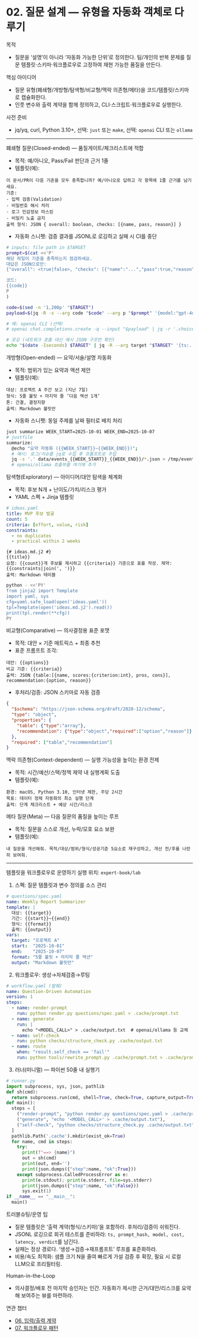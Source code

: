 # 02. 질문 설계 — 유형을 자동화 객체로 다루기

목적
- 질문을 ‘설명’이 아니라 ‘자동화 가능한 단위’로 정의한다. 팀/개인의 반복 문제를 질문 템플릿·스키마·워크플로우로 고정하여 재현 가능한 품질을 만든다.

핵심 아이디어
- 질문 유형(폐쇄형/개방형/탐색형/비교형/맥락 의존형/메타)을 코드/템플릿/스키마로 캡슐화한다.
- 인풋 변수와 출력 계약을 함께 정의하고, CLI·스크립트·워크플로우로 실행한다.

사전 준비
- jq/yq, curl, Python 3.10+, 선택: `just` 또는 `make`, 선택: `openai` CLI 또는 `ollama`

---

폐쇄형 질문(Closed-ended) — 품질게이트/체크리스트에 적합
- 목적: 예/아니오, Pass/Fail 판단과 근거 1줄
- 템플릿(예):
```
이 문서/PR이 다음 기준을 모두 충족합니까? 예/아니오로 답하고 각 항목에 1줄 근거를 남기세요.
기준:
- 입력 검증(Validation)
- 비밀번호 해시 처리
- 로그 민감정보 마스킹
- 비밀키 노출 금지
출력 형식: JSON { overall: boolean, checks: [{name, pass, reason}] }
```
- 자동화 스니펫: 검증 결과를 JSONL로 로깅하고 실패 시 CI를 중단
```bash
# inputs: file path in $TARGET
prompt=$(cat <<'P'
해당 파일이 기준을 충족하는지 점검하세요. 
대답은 JSON으로만:
{"overall": <true|false>, "checks": [{"name":"...","pass":true,"reason":"..."}]}

코드:
{{code}}
P
)

code=$(sed -n '1,200p' "$TARGET")
payload=$(jq -R -s --arg code "$code" --arg p "$prompt" '{model:"gpt-4o-mini",messages:[{role:"user",content:($p|gsub("\\{\\{code\\}\\}"; $code))}] }')

# 예: openai CLI (선택)
# openai chat.completions.create -q --input "$payload" | jq -r '.choices[0].message.content' > out.json

# 로깅 (네트워크 호출 대신 예시 JSON 구조만 확인)
echo "$(date -Iseconds) $TARGET" | jq -R --arg target "$TARGET" '{ts:., target:$target}' >> checks.jsonl
```

개방형(Open-ended) — 요약/서술/설명 자동화
- 목적: 범위가 있는 요약과 액션 제안
- 템플릿(예):
```
대상: 프로젝트 A 주간 보고 (지난 7일)
형식: 5줄 불릿 + 마지막 줄 ‘다음 액션 1개’
톤: 간결, 결정지향
출력: Markdown 불릿만
```
- 자동화 스니펫: 동일 주제를 날짜 필터로 배치 처리
```bash
just summarize WEEK_START=2025-10-01 WEEK_END=2025-10-07
# justfile
summarize:
  @echo "요약 자동화 ({{WEEK_START}}~{{WEEK_END}})";
  # 예시: 로그/이슈를 jq로 수집 후 프롬프트로 주입
  jq -s '.' data/events_{{WEEK_START}}_{{WEEK_END}}/*.json > /tmp/events.json
  # openai/ollama 호출부를 여기에 추가
```

탐색형(Exploratory) — 아이디어/대안 탐색을 체계화
- 목적: 후보 N개 + 난이도/가치/리스크 평가
- YAML 스펙 + Jinja 템플릿
```yaml
# ideas.yaml
title: MVP 후보 발굴
count: 5
criteria: [effort, value, risk]
constraints:
  - no duplicates
  - practical within 2 weeks
```
```jinja
{# ideas.md.j2 #}
{{title}}
요청: {{count}}개 후보를 제시하고 {{criteria}} 기준으로 표를 작성. 제약: {{constraints|join(', ')}}
출력: Markdown 테이블
```
```bash
python - <<'PY'
from jinja2 import Template
import yaml, sys
cfg=yaml.safe_load(open('ideas.yaml'))
tpl=Template(open('ideas.md.j2').read())
print(tpl.render(**cfg))
PY
```

비교형(Comparative) — 의사결정용 표준 포맷
- 목적: 대안 × 기준 매트릭스 + 최종 추천
- 표준 프롬프트 조각:
```
대안: {{options}}
비교 기준: {{criteria}}
출력: JSON {table:[{name, scores:{criterion:int}, pros, cons}], recommendation:{option, reason}}
```
- 후처리/검증: JSON 스키마로 자동 검증
```json
{
  "$schema": "https://json-schema.org/draft/2020-12/schema",
  "type": "object",
  "properties": {
    "table": {"type":"array"},
    "recommendation": {"type":"object","required":["option","reason"]}
  },
  "required": ["table","recommendation"]
}
```

맥락 의존형(Context-dependent) — 실행 가능성을 높이는 환경 전제
- 목적: 시간/예산/스택/정책 제약 내 실행계획 도출
- 템플릿(예):
```
환경: macOS, Python 3.10, 인터넷 제한, 주당 2시간
목표: 데이터 정제 자동화의 최소 실행 단계
출력: 단계 체크리스트 + 예상 시간/리스크
```

메타 질문(Meta) — 다음 질문의 품질을 높이는 루프
- 목적: 질문을 스스로 개선, 누락/모호 요소 보완
- 템플릿(예):
```
내 질문을 개선해줘. 목적/대상/범위/형식/성공기준 5요소로 재구성하고, 개선 전/후를 나란히 보여줘.
```

---

템플릿을 워크플로우로 운영하기
실행 위치: `expert-book/lab`
1) 스펙: 질문 템플릿과 변수 정의를 소스 관리
```yaml
# questions/spec.yaml
name: Weekly Report Summarizer
template: |
  대상: {{target}}
  기간: {{start}}~{{end}}
  형식: {{format}}
  출력: {{output}}
vars:
  target: "프로젝트 A"
  start:  "2025-10-01"
  end:    "2025-10-07"
  format: "5줄 불릿 + 마지막 줄 액션"
  output: "Markdown 불릿만"
```

2) 워크플로우: 생성→자체검증→루팅
```yaml
# workflow.yaml (발췌)
name: Question-Driven Automation
version: 1
steps:
  - name: render-prompt
    run: python render.py questions/spec.yaml > .cache/prompt.txt
  - name: generate
    run: |
      echo "<MODEL_CALL>" > .cache/output.txt  # openai/ollama 등 교체
  - name: self-check
    run: python checks/structure_check.py .cache/output.txt
  - name: route
    when: "result.self_check == 'fail'"
    run: python tools/rewrite_prompt.py .cache/prompt.txt > .cache/prompt_retry.txt
```

3) 러너(미니멀) — 파이썬 50줄 내 실행기
```python
# runner.py
import subprocess, sys, json, pathlib
def sh(cmd):
  return subprocess.run(cmd, shell=True, check=True, capture_output=True, text=True).stdout
def main():
  steps = [
    ("render-prompt", "python render.py questions/spec.yaml > .cache/prompt.txt"),
    ("generate", "echo '<MODEL_CALL>' > .cache/output.txt"),
    ("self-check", "python checks/structure_check.py .cache/output.txt")
  ]
  pathlib.Path('.cache').mkdir(exist_ok=True)
  for name, cmd in steps:
    try:
      print(f"==> {name}")
      out = sh(cmd)
      print(out, end='')
      print(json.dumps({"step":name, "ok":True}))
    except subprocess.CalledProcessError as e:
      print(e.stdout); print(e.stderr, file=sys.stderr)
      print(json.dumps({"step":name, "ok":False}))
      sys.exit(1)
if __name__ == "__main__":
  main()
```

트러블슈팅/운영 팁
- 질문 템플릿은 ‘출력 계약(형식/스키마)’을 포함하라. 후처리/검증이 쉬워진다.
- JSONL 로깅으로 회귀 테스트를 준비하라: `ts, prompt_hash, model, cost, latency, verdict`를 남긴다.
- 실패는 정상 경로다. ‘생성→검증→재프롬프트’ 루프를 표준화하라.
- 비용/속도 최적화: 샘플 크기 N을 줄여 빠르게 가설 검증 후 확장, 필요 시 로컬 LLM으로 프리필터링.

Human-in-the-Loop
- 의사결정/배포 전 마지막 승인자는 인간. 자동화가 제시한 근거/대안/리스크를 요약해 보여주는 뷰를 마련하라.

연관 챕터
- [06. 입력/출력 계약](06-input-output.md)
- [07. 워크플로우 패턴](07-process-workflow.md)

